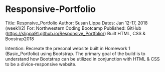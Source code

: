 # Responsive-Portfolio
Title: Respnsive_Portfolio
Author: Susan Lippa
Dates:  Jan 12-17, 2018 (week1/2)
For:  Northwestern Coding Bootcamp
Published: GitHub (https://slippa91.github.io/Responsive_Portfolio/)
Built HTML, CSS & Boostrap2018

Intention: Recreate the presonal website built in Homework 1 (Basic_Portfolio) using Bootstrap. The primary goal of the build is to understand how Bootstrap can be utilized in conjunction with HTML & CSS to be a divice-responsive website.
